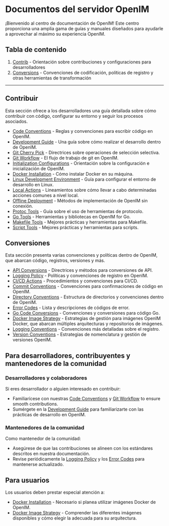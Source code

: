 # Documentos del servidor OpenIM

¡Bienvenido al centro de documentación de OpenIM! Este centro proporciona una amplia gama de guías y manuales diseñados para ayudarle a aprovechar al máximo su experiencia OpenIM.

## Tabla de contenido

1. [Contrib](https://github.com/openimsdk/open-im-server/blob/main/docs/contrib) - Orientación sobre contribuciones y configuraciones para desarrolladores
2. [Conversions](https://github.com/openimsdk/open-im-server/blob/main/docs/contrib) - Convenciones de codificación, políticas de registro y otras herramientas de transformación

------

## Contribuir

Esta sección ofrece a los desarrolladores una guía detallada sobre cómo contribuir con código, configurar su entorno y seguir los procesos asociados.

- [Code Conventions](https://github.com/openimsdk/open-im-server/blob/main/docs/contrib/code-conventions.md) - Reglas y convenciones para escribir código en OpenIM.
- [Development Guide](https://github.com/openimsdk/open-im-server/blob/main/docs/contrib/development.md) - Una guía sobre cómo realizar el desarrollo dentro de OpenIM.
- [Git Cherry Pick](https://github.com/openimsdk/open-im-server/blob/main/docs/contrib/gitcherry-pick.md) - Directrices sobre operaciones de selección selectiva.
- [Git Workflow](https://github.com/openimsdk/open-im-server/blob/main/docs/contrib/git-workflow.md) - El flujo de trabajo de git en OpenIM.
- [Initialization Configurations](https://github.com/openimsdk/open-im-server/blob/main/docs/contrib/init-config.md) - Orientación sobre la configuración e inicialización de OpenIM.
- [Docker Installation](https://github.com/openimsdk/open-im-server/blob/main/docs/contrib/install-docker.md) - Cómo instalar Docker en su máquina.
- [Linux Development Environment](https://github.com/openimsdk/open-im-server/blob/main/docs/contrib/linux-development.md) - Guía para configurar el entorno de desarrollo en Linux.
- [Local Actions](https://github.com/openimsdk/open-im-server/blob/main/docs/contrib/local-actions.md) - Lineamientos sobre cómo llevar a cabo determinadas acciones comunes a nivel local.
- [Offline Deployment](https://github.com/openimsdk/open-im-server/blob/main/docs/contrib/offline-deployment.md) - Métodos de implementación de OpenIM sin conexión.
- [Protoc Tools](https://github.com/openimsdk/open-im-server/blob/main/docs/contrib/protoc-tools.md) - Guía sobre el uso de herramientas de protocolo.
- [Go Tools](https://github.com/openimsdk/open-im-server/blob/main/docs/contrib/util-go.md) - Herramientas y bibliotecas en OpenIM for Go.
- [Makefile Tools](https://github.com/openimsdk/open-im-server/blob/main/docs/contrib/util-makefile.md) - Mejores prácticas y herramientas para Makefile.
- [Script Tools](https://github.com/openimsdk/open-im-server/blob/main/docs/contrib/util-scripts.md) - Mejores prácticas y herramientas para scripts.

## Conversiones

Esta sección presenta varias convenciones y políticas dentro de OpenIM, que abarcan código, registros, versiones y más.

- [API Conversions](https://github.com/openimsdk/open-im-server/blob/main/docs/contrib/api.md) - Directrices y métodos para conversiones de API.
- [Logging Policy](https://github.com/openimsdk/open-im-server/blob/main/docs/contrib/bash-log.md) - Políticas y convenciones de registro en OpenIM.
- [CI/CD Actions](https://github.com/openimsdk/open-im-server/blob/main/docs/contrib/cicd-actions.md) - Procedimientos y convenciones para CI/CD.
- [Commit Conventions](https://github.com/openimsdk/open-im-server/blob/main/docs/contrib/commit.md) - Convenciones para confirmaciones de código en OpenIM.
- [Directory Conventions](https://github.com/openimsdk/open-im-server/blob/main/docs/contrib/directory.md) - Estructura de directorios y convenciones dentro de OpenIM.
- [Error Codes](https://github.com/openimsdk/open-im-server/blob/main/docs/contrib/error-code.md) - Lista y descripciones de códigos de error.
- [Go Code Conversions](https://github.com/openimsdk/open-im-server/blob/main/docs/contrib/go-code.md) - Convenciones y conversiones para código Go.
- [Docker Image Strategy](https://github.com/openimsdk/open-im-server/blob/main/docs/contrib/images.md) - Estrategias de gestión para imágenes OpenIM Docker, que abarcan múltiples arquitecturas y repositorios de imágenes.
- [Logging Conventions](https://github.com/openimsdk/open-im-server/blob/main/docs/contrib/logging.md) - Convenciones más detalladas sobre el registro.
- [Version Conventions](https://github.com/openimsdk/open-im-server/blob/main/docs/contrib/version.md) - Estrategias de nomenclatura y gestión de versiones OpenIM.


## Para desarrolladores, contribuyentes y mantenedores de la comunidad

### Desarrolladores y colaboradores

Si eres desarrollador o alguien interesado en contribuir:

- Familiarícese con nuestras [Code Conventions](https://github.com/openimsdk/open-im-server/blob/main/docs/contrib/code-conventions.md) y [Git Workflow](https://github.com/openimsdk/open-im-server/blob/main/docs/contrib/git-workflow.md) to ensure smooth contributions.
- Sumérgete en la [Development Guide](https://github.com/openimsdk/open-im-server/blob/main/docs/contrib/development.md) para familiarizarte con las prácticas de desarrollo en OpenIM.

### Mantenedores de la comunidad

Como mantenedor de la comunidad:

- Asegúrese de que las contribuciones se alineen con los estándares descritos en nuestra documentación.
- Revise periódicamente la [Logging Policy](https://github.com/openimsdk/open-im-server/blob/main/docs/contrib/bash-log.md) y los [Error Codes](https://github.com/openimsdk/open-im-server/blob/main/docs/contrib/error-code.md) para mantenerse actualizado.

## Para usuarios

Los usuarios deben prestar especial atención a:

- [Docker Installation](https://github.com/openimsdk/open-im-server/blob/main/docs/contrib/install-docker.md) - Necesario si planea utilizar imágenes Docker de OpenIM.
- [Docker Image Strategy](https://github.com/openimsdk/open-im-server/blob/main/docs/contrib/images.md) - Comprender las diferentes imágenes disponibles y cómo elegir la adecuada para su arquitectura.